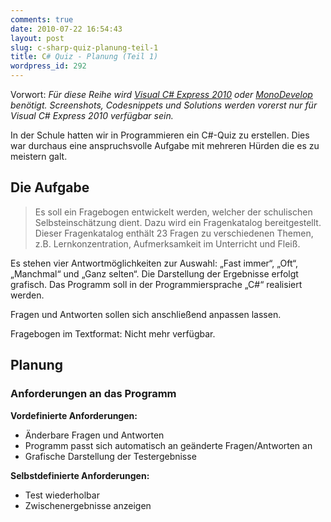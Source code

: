 ```yaml
---
comments: true
date: 2010-07-22 16:54:43
layout: post
slug: c-sharp-quiz-planung-teil-1
title: C# Quiz - Planung (Teil 1)
wordpress_id: 292
---
```


Vorwort: _Für diese Reihe wird [Visual C# Express 2010](http://www.microsoft.com/express/downloads/#2010-Visual-CS) oder [MonoDevelop](http://monodevelop.com/) benötigt. Screenshots, Codesnippets und Solutions werden vorerst nur für Visual C# Express 2010 verfügbar sein._

In der Schule hatten wir in Programmieren ein C#-Quiz zu erstellen. Dies war durchaus eine anspruchsvolle Aufgabe mit mehreren Hürden die es zu meistern galt.


## Die Aufgabe


> Es soll ein Fragebogen entwickelt werden, welcher der schulischen Selbsteinschätzung dient. Dazu wird ein Fragenkatalog bereitgestellt. Dieser Fragenkatalog enthält 23 Fragen zu verschiedenen Themen, z.B. Lernkonzentration, Aufmerksamkeit im Unterricht und Fleiß.

Es stehen vier Antwortmöglichkeiten zur Auswahl: „Fast immer“, „Oft“, „Manchmal“ und „Ganz selten“. Die Darstellung der Ergebnisse erfolgt grafisch. Das Programm soll in der Programmiersprache „C#“ realisiert werden.

Fragen und Antworten sollen sich anschließend anpassen lassen.


Fragebogen im Textformat: Nicht mehr verfügbar.


## Planung


### Anforderungen an das Programm


**Vordefinierte Anforderungen:**
	
  * Änderbare Fragen und Antworten
  * Programm passt sich automatisch an geänderte Fragen/Antworten an
  * Grafische Darstellung der Testergebnisse


**Selbstdefinierte Anforderungen:**
	
  * Test wiederholbar
  * Zwischenergebnisse anzeigen

